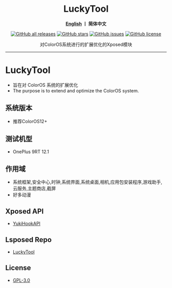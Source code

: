 <div align="center">
   <h1>LuckyTool</h1>
   <p>
       <b><a href="https://github.com/luckyzyx/LuckyTool/blob/main/README.md">English</a>  丨 简体中文</b>
   </p>
   <a href="https://github.com/Xposed-Modules-Repo/com.luckyzyx.luckytool/releases"><img alt="GitHub all releases" src="https://img.shields.io/github/downloads/Xposed-Modules-Repo/com.luckyzyx.luckytool/total?label=Downloads"></a>
   <a href="https://github.com/luckyzyx/LuckyTool/stargazers"><img alt="GitHub stars" src="https://img.shields.io/github/stars/luckyzyx/LuckyTool"></a>
   <a href="https://github.com/luckyzyx/LuckyTool/issues"><img alt="GitHub issues" src="https://img.shields.io/github/issues/luckyzyx/LuckyTool"></a>
   <a href="https://github.com/luckyzyx/LuckyTool/blob/main/LICENSE"><img alt="GitHub license" src="https://img.shields.io/github/license/luckyzyx/LuckyTool"></a>
   <p>对ColorOS系统进行的扩展优化的Xposed模块</p>
</div>

---

# LuckyTool

- 旨在对 ColorOS 系统的扩展优化  
- The purpose is to extend and optimize the ColorOS system.


## 系统版本

- 推荐ColorOS12+


## 测试机型

- OnePlus 9RT 12.1


## 作用域

- 系统框架,安全中心,时钟,系统界面,系统桌面,相机,应用包安装程序,游戏助手,云服务,主题商店,截屏
- 好多动漫


## Xposed API

- [YukiHookAPI](https://github.com/fankes/YukiHookAPI)

## Lsposed Repo

- [LuckyTool](https://github.com/Xposed-Modules-Repo/com.luckyzyx.luckytool)  

## License

- [GPL-3.0](https://www.gnu.org/licenses/gpl-3.0.html)  
